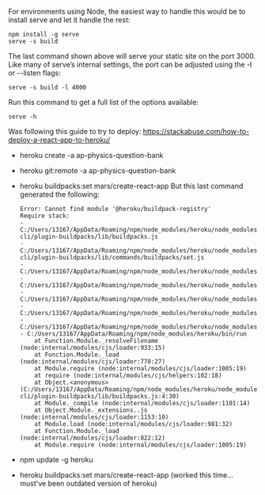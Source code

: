 For environments using Node, the easiest way to handle this would be to install serve and let it handle the rest:
```
npm install -g serve
serve -s build
```
The last command shown above will serve your static site on the port 3000. Like many of serve’s internal settings, the port can be adjusted using the -l or --listen flags:
```
serve -s build -l 4000
```
Run this command to get a full list of the options available:
```
serve -h
```

Was following this guide to try to deploy: https://stackabuse.com/how-to-deploy-a-react-app-to-heroku/
* heroku create -a ap-physics-question-bank
* heroku git:remote -a ap-physics-question-bank
* heroku buildpacks:set mars/create-react-app
But this last command generated the following: 

  ```
  Error: Cannot find module '@heroku/buildpack-registry'
  Require stack:
  - C:/Users/13167/AppData/Roaming/npm/node_modules/heroku/node_modules/@heroku-cli/plugin-buildpacks/lib/buildpacks.js
  - C:/Users/13167/AppData/Roaming/npm/node_modules/heroku/node_modules/@heroku-cli/plugin-buildpacks/lib/commands/buildpacks/set.js
  - C:/Users/13167/AppData/Roaming/npm/node_modules/heroku/node_modules/@oclif/config/lib/plugin.js
  - C:/Users/13167/AppData/Roaming/npm/node_modules/heroku/node_modules/@oclif/config/lib/config.js
  - C:/Users/13167/AppData/Roaming/npm/node_modules/heroku/node_modules/@oclif/config/lib/index.js
  - C:/Users/13167/AppData/Roaming/npm/node_modules/heroku/node_modules/@oclif/command/lib/command.js
  - C:/Users/13167/AppData/Roaming/npm/node_modules/heroku/node_modules/@oclif/command/lib/index.js
  - C:/Users/13167/AppData/Roaming/npm/node_modules/heroku/bin/run
      at Function.Module._resolveFilename (node:internal/modules/cjs/loader:933:15)
      at Function.Module._load (node:internal/modules/cjs/loader:778:27)
      at Module.require (node:internal/modules/cjs/loader:1005:19)
      at require (node:internal/modules/cjs/helpers:102:18)
      at Object.<anonymous> (C:/Users/13167/AppData/Roaming/npm/node_modules/heroku/node_modules/@heroku-cli/plugin-buildpacks/lib/buildpacks.js:4:30)
      at Module._compile (node:internal/modules/cjs/loader:1101:14)
      at Object.Module._extensions..js (node:internal/modules/cjs/loader:1153:10)
      at Module.load (node:internal/modules/cjs/loader:981:32)
      at Function.Module._load (node:internal/modules/cjs/loader:822:12)
      at Module.require (node:internal/modules/cjs/loader:1005:19)
  ```

* npm update -g heroku
* heroku buildpacks:set mars/create-react-app
(worked this time... must've been outdated version of heroku)